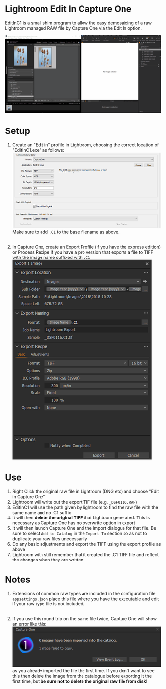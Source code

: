 # Lightroom Edit In Capture One
EditInC1 is a small shim program to allow the easy demosaicing of a raw Lightroom managed RAW file by Capture One via the Edit In option.

![](EditInC1Demo.gif)

# Setup

1. Create an "Edit in" profile in Lightroom, choosing the correct location of "EditInC1.exe" as follows:
![](LightroomExport.png)
Make sure to add `.C1` to the base filename as above.</br></br>

2. In Capture One, create an Export Profile (if you have the express edition) or Process Recipe if you have a pro version that exports a file to TIFF with the image name suffixed with `.C1`
![](CaptureOneExport.png)

# Use
1. Right Click the original raw file in Lightroom (DNG etc) and choose "Edit in Capture One"
2. Lightroom will write out the export TIF file (e.g. `_DSF0116.RAF`)
3. EditInC1 will use the path given by lightroom to find the raw file with the same name and no .C1 suffix
4. It will then **delete the original TIFF** that Lightoom generated. This is necessary as Capture One has no overwrite option in export
5. It will then launch Capture One and the import dialogue for that file. Be sure to select `Add to Catalog` in the `Import To` section so as not to duplicate your raw files unecessarily
6. Do any basic adjustments and export the TIFF using the export profile as above
7. Lightroom with still remember that it created the .C1 TIFF file and reflect the changes when they are written


# Notes
1. Extensions of common raw types are included in the configuration file `appsettings.json` place this file where you have the executable and edit if your raw type file is not included.</br></br>

2. If you use this round trip on the same file twice, Capture One will show an error like this:
![](ImportError.png)
as you already imported the file the first time.
If you don't want to see this then delete the image from the catalogue before exporting it the first time, but **be sure not to delete the original raw file from disk!**